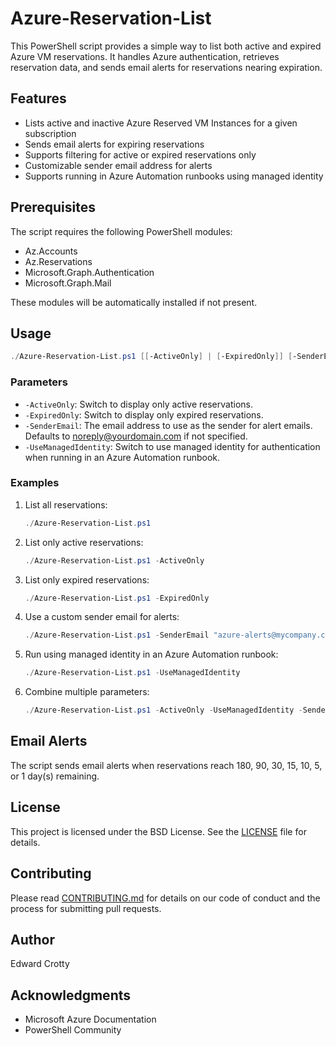 # Azure-Reservation-List

This PowerShell script provides a simple way to list both active and expired Azure VM reservations. It handles Azure authentication, retrieves reservation data, and sends email alerts for reservations nearing expiration.

## Features

- Lists active and inactive Azure Reserved VM Instances for a given subscription
- Sends email alerts for expiring reservations
- Supports filtering for active or expired reservations only
- Customizable sender email address for alerts
- Supports running in Azure Automation runbooks using managed identity

## Prerequisites

The script requires the following PowerShell modules:

- Az.Accounts
- Az.Reservations
- Microsoft.Graph.Authentication
- Microsoft.Graph.Mail

These modules will be automatically installed if not present.

## Usage

```powershell
./Azure-Reservation-List.ps1 [[-ActiveOnly] | [-ExpiredOnly]] [-SenderEmail <email_address>] [-UseManagedIdentity]
```

### Parameters

- `-ActiveOnly`: Switch to display only active reservations.
- `-ExpiredOnly`: Switch to display only expired reservations.
- `-SenderEmail`: The email address to use as the sender for alert emails. Defaults to noreply@yourdomain.com if not specified.
- `-UseManagedIdentity`: Switch to use managed identity for authentication when running in an Azure Automation runbook.

### Examples

1. List all reservations:
   ```powershell
   ./Azure-Reservation-List.ps1
   ```

2. List only active reservations:
   ```powershell
   ./Azure-Reservation-List.ps1 -ActiveOnly
   ```

3. List only expired reservations:
   ```powershell
   ./Azure-Reservation-List.ps1 -ExpiredOnly
   ```

4. Use a custom sender email for alerts:
   ```powershell
   ./Azure-Reservation-List.ps1 -SenderEmail "azure-alerts@mycompany.com"
   ```

5. Run using managed identity in an Azure Automation runbook:
   ```powershell
   ./Azure-Reservation-List.ps1 -UseManagedIdentity
   ```

6. Combine multiple parameters:
   ```powershell
   ./Azure-Reservation-List.ps1 -ActiveOnly -UseManagedIdentity -SenderEmail "azure-alerts@mycompany.com"
   ```

## Email Alerts

The script sends email alerts when reservations reach 180, 90, 30, 15, 10, 5, or 1 day(s) remaining.

## License

This project is licensed under the BSD License. See the [LICENSE](LICENSE) file for details.

## Contributing

Please read [CONTRIBUTING.md](CONTRIBUTING.md) for details on our code of conduct and the process for submitting pull requests.

## Author

Edward Crotty

## Acknowledgments

- Microsoft Azure Documentation
- PowerShell Community
